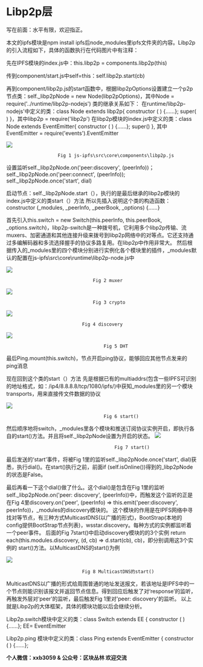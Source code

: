 # Libp2p层 #
写在前面：水平有限，欢迎指正。

本文的ipfs模块是npm install ipfs后node_modules里ipfs文件夹的内容。Libp2p的引入流程如下，具体的函数执行在代码图片中有注释：

先在IPFS模块的index.js中：this.libp2p = components.libp2p(this)

传到component/start.js中self=this：self.libp2p.start(cb)

再到component/libp2p.js的start函数中，根据libp2pOptions设置建立一个p2p节点类：self._libp2pNode = new Node(libp2pOptions)，其中Node = require('../runtime/libp2p-nodejs')
类的继承关系如下：
在runtime/libp2p-nodejs'中定义的类：class Node extends libp2p{ constructor ( ) {……}; super( ) }，其中libp2p = require('libp2p')
在libp2p模块的index.js中定义的类：class Node extends EventEmitter{ constructor ( ) {……}; super() }, 其中EventEmitter = require('events').EventEmitter

 ![](https://i.imgur.com/bu1nVCY.png)

                       Fig 1 js-ipfs\src\core\components\libp2p.js
设置监听self._libp2pNode.on('peer:discovery', (peerInfo))；self._libp2pNode.on('peer:connect', (peerInfo)); self._libp2pNode.once('start', dial)

启动节点：self._libp2pNode.start（），执行的是最后继承的libp2p模块的index.js中定义的类start（）方法
所以先插入说明这个类的构造函数：constructor (_modules, _peerInfo, _peerBook, _options) {……}

首先引入this.switch = new Switch(this.peerInfo, this.peerBook, _options.switch)，libp2p-switch是一种拨号机，它利用多个libp2p传输、流muxers、加密通道和其他连接升级来拨号到libp2p网络中的对等点。它还支持通过多编解码器和多流选择握手的协议多路复用。在libp2p中作用非常大。
然后根据传入的_modules里的四个模块分别进行实例化各个模块里的插件，_modules默认的配置在js-ipfs\src\core\runtime\libp2p-node.js中

 ![](https://i.imgur.com/7hzcTBK.png)

									Fig 2 muxer
 ![](https://i.imgur.com/6ZNqx4V.png)

									Fig 3 crypto

![](https://i.imgur.com/zKKAz9P.png)

								Fig 4 discovery
 ![](https://i.imgur.com/VTiyAD5.png)

										Fig 5 DHT
最后Ping.mount(this.switch)，节点开启ping协议，能够回应其他节点发来的ping消息

现在回到这个类的start（）方法
先是根据已有的multiaddrs(包含一些IPFS可识别的地址格式，如：/ip4/8.8.8.8/tcp/1080/ipfs/)中获知_modules里的另一个模块transports，用来直接传文件数据的协议

 ![](https://i.imgur.com/ZqN2VEn.png)

										Fig 6 start()
然后顺序地将switch，_modules里各个模块和推送订阅协议实例开启，即执行各自的start()方法。并且将self._libp2pNode设置为开启的状态。
 ![](https://i.imgur.com/lv6ExyO.png)

											Fig 7 start()
最后发送的‘start’事件，将被Fig 1里的监听self._libp2pNode.once('start', dial)获悉，执行dial()。在start()执行之前，前面if (self.isOnline())得到的_libp2pNode的状态是False。

最后再看一下这个dial()做了什么。这个dial()是包含在Fig 1里的监听self._libp2pNode.on('peer: discovery', (peerInfo))中，而触发这个监听的正是在Fig 4里discovery.on('peer', (peerInfo) => this.emit('peer:discovery', peerInfo))，_modules的discovery模块的。
这个模块的作用是在IPFS网络中寻找对等节点，有三种方式MulticastDNS(以广播的形式)，BootStrap(本地的config提供BootStrap节点列表)，wsstar.discovery。每种方式的实例都监听着一个peer事件。
后面的Fig 7start()中启动discovery模块的的3个实例
return each(this.modules.discovery, (d, cb) => d.start(cb), cb)，即分别调用这3个实例的 start()方法。以MulticastDNS的start()为例

 ![](https://i.imgur.com/y59Y0ES.png)

								Fig 8 MulticastDNS的start()
MulticastDNS以广播的形式给周围普通的地址发送报文，若该地址是IPFS中的一个节点则能识别该报文并返回节点信息。得到回应后触发了对‘response’的监听，再触发外层对‘peer’的监听，最后触发Fig 1里对'peer: discovery'的监听。
以上就是Libp2p的大体框架，具体的模块功能以后会继续分析。


Libp2p.switch模块中定义的类：class Switch extends EE { constructor ( ) {……}; EE= EventEmitter

Libp2p.ping 模块中定义的类：class Ping extends EventEmitter { constructor ( ) {……};

**个人微信：xxb3059 & 公众号：区块丛林  欢迎交流**
